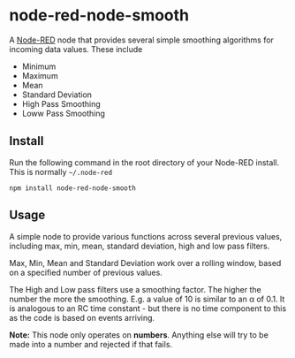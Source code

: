 node-red-node-smooth
====================

A <a href="http://nodered.org" target="_new">Node-RED</a> node that provides
several simple smoothing algorithms for incoming data values. These include

 - Minimum
 - Maximum
 - Mean
 - Standard Deviation
 - High Pass Smoothing
 - Loww Pass Smoothing

Install
-------

Run the following command in the root directory of your Node-RED install. This
is normally `~/.node-red`

    npm install node-red-node-smooth


Usage
-----

A simple node to provide various functions across several previous values,
including max, min, mean, standard deviation, high and low pass filters.

Max, Min, Mean and Standard Deviation work over a rolling window, based on a
specified number of previous values.

The High and Low pass filters use a smoothing factor. The higher the number
the more the smoothing. E.g. a value of 10 is similar to an &alpha; of 0.1.
It is analogous to an RC time constant - but there is no time component to
this as the code is based on events arriving.

**Note:** This node only operates on **numbers**. Anything else will try to be
made into a number and rejected if that fails.
